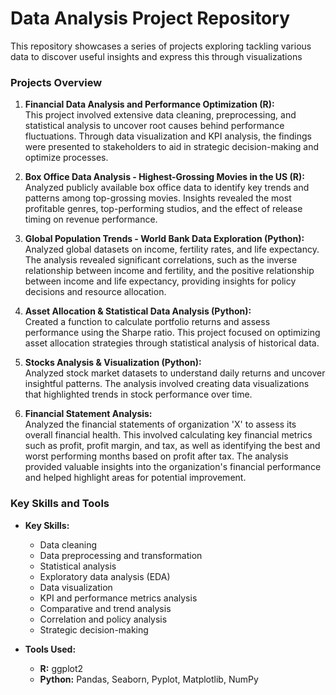 # Data Analysis Project Repository

This repository showcases a series of projects exploring tackling various data to discover useful insights and express this through visualizations 

### Projects Overview

1. **Financial Data Analysis and Performance Optimization (R):**  
   This project involved extensive data cleaning, preprocessing, and statistical analysis to uncover root causes behind performance fluctuations. Through data visualization and KPI analysis, the findings were presented to stakeholders to aid in strategic decision-making and optimize processes.

2. **Box Office Data Analysis - Highest-Grossing Movies in the US (R):**  
   Analyzed publicly available box office data to identify key trends and patterns among top-grossing movies. Insights revealed the most profitable genres, top-performing studios, and the effect of release timing on revenue performance.

3. **Global Population Trends - World Bank Data Exploration (Python):**  
   Analyzed global datasets on income, fertility rates, and life expectancy. The analysis revealed significant correlations, such as the inverse relationship between income and fertility, and the positive relationship between income and life expectancy, providing insights for policy decisions and resource allocation.

4. **Asset Allocation & Statistical Data Analysis (Python):**  
   Created a function to calculate portfolio returns and assess performance using the Sharpe ratio. This project focused on optimizing asset allocation strategies through statistical analysis of historical data.

5. **Stocks Analysis & Visualization (Python):**  
   Analyzed stock market datasets to understand daily returns and uncover insightful patterns. The analysis involved creating data visualizations that highlighted trends in stock performance over time.

6. **Financial Statement Analysis:**  
Analyzed the financial statements of organization 'X' to assess its overall financial health. This involved calculating key financial metrics such as profit, profit margin, and tax, as well as identifying the best and worst performing months based on profit after tax. The analysis provided valuable insights into the organization's financial performance and helped highlight areas for potential improvement.

### Key Skills and Tools

- **Key Skills:**  
  - Data cleaning  
  - Data preprocessing and transformation  
  - Statistical analysis  
  - Exploratory data analysis (EDA)  
  - Data visualization  
  - KPI and performance metrics analysis  
  - Comparative and trend analysis  
  - Correlation and policy analysis  
  - Strategic decision-making

- **Tools Used:**  
  - **R:** ggplot2  
  - **Python:** Pandas, Seaborn, Pyplot, Matplotlib, NumPy
